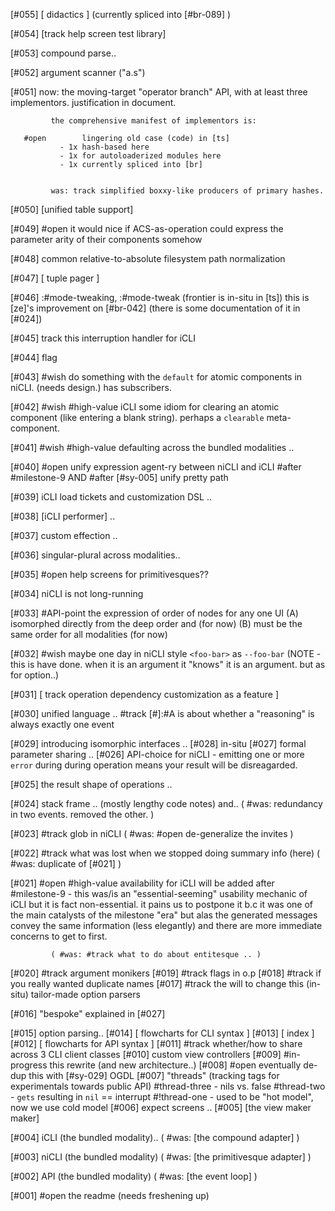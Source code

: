 [#055]       [ didactics ]  (currently spliced into [#br-089]  )

[#054]       [track help screen test library]

[#053]       compound parse..

[#052]       argument scanner ("a.s")

[#051]       now: the moving-target "operator branch" API, with at least
             three implementors. justification in document.

             the comprehensive manifest of implementors is:

       #open        lingering old case (code) in [ts]
               - 1x hash-based here
               - 1x for autoloaderized modules here
               - 1x currently spliced into [br]


             was: track simplified boxxy-like producers of primary hashes.

[#050]       [unified table support]

[#049] #open it would nice if ACS-as-operation could express the parameter
             arity of their components somehow

[#048]       common relative-to-absolute filesystem path normalization

[#047]       [ tuple pager ]

[#046]       :#mode-tweaking, :#mode-tweak (frontier is in-situ in [ts])
             this is [ze]'s improvement on [#br-042]
             (there is some documentation of it in [#024])

[#045]       track this interruption handler for iCLI

[#044]       flag

[#043] #wish do something with the `default` for atomic components in
             niCLI. (needs design.) has subscribers.

[#042] #wish #high-value
             iCLI some idiom for clearing an atomic component
             (like entering a blank string). perhaps a `clearable`
             meta-component.

[#041] #wish #high-value
             defaulting across the bundled modalities ..

[#040] #open unify expression agent-ry between niCLI and iCLI
             #after #milestone-9 AND
             #after [#sy-005] unify pretty path

[#039]       iCLI load tickets and customization DSL ..

[#038]       [iCLI performer] ..

[#037]       custom effection ..

[#036]       singular-plural across modalities..

[#035] #open help screens for primitivesques??

[#034]       niCLI is not long-running

[#033]       #API-point the expression of order of nodes for any one UI
             (A) isomorphed directly from the deep order and (for now)
             (B) must be the same order for all modalities (for now)

[#032] #wish maybe one day in niCLI style `<foo-bar>` as `--foo-bar`
             (NOTE - this is have done. when it is an argument it
             "knows" it is an argument. but as for option..)

[#031]       [ track operation dependency customization as a feature ]

[#030]       unified language ..
         #track [#]:#A is about whether a "reasoning" is always exactly one event

[#029]       introducing isomorphic interfaces ..
[#028]       in-situ
[#027]       formal parameter sharing ..
[#026]       API-choice for niCLI - emitting one or more `error` during
             during operation means your result will be disreagarded.

[#025]       the result shape of operations ..

[#024]       stack frame ..  (mostly lengthy code notes) and..
             ( #was: redundancy in two events. removed the other. )

[#023]     #track glob in niCLI
             ( #was: #open de-generalize the invites )

[#022]       #track what was lost when we stopped doing summary info (here)
             ( #was: duplicate of [#021] )

[#021] #open #high-value
             availability for iCLI will be added after #milestone-9 -
             this was/is an "essential-seeming" usability mechanic of iCLI
             but it is fact non-essential. it pains us to postpone it b.c it
             was one of the main catalysts of the milestone "era" but alas
             the generated messages convey the same information (less
             elegantly) and there are more immediate concerns to get to
             first.

             ( #was: #track what to do about entitesque .. )

[#020]     #track argument monikers
[#019]     #track flags in o.p
[#018]     #track if you really wanted duplicate names
[#017]     #track the will to change this (in-situ) tailor-made option parsers

[#016]       "bespoke" explained in [#027]

[#015]       option parsing..
[#014]       [ flowcharts for CLI syntax ]
[#013]       [ index ]
[#012]       [ flowcharts for API syntax ]
[#011]     #track whether/how to share across 3 CLI client classes
[#010]       custom view controllers
[#009] #in-progress this rewrite (and new architecture..)
[#008] #open eventually de-dup this with [#sy-029] OGDL
[#007]       "threads" (tracking tags for experimentals towards public API)
             #thread-three - nils vs. false
             #thread-two - `gets` resulting in `nil` == interrupt
             #!thread-one - used to be "hot model", now we use cold model
[#006]       expect screens ..
[#005]       [the view maker maker]

[#004]       iCLI (the bundled modality)..
             ( #was: [the compound adapter] )

[#003]       niCLI (the bundled modality)
             ( #was: [the primitivesque adapter] )

[#002]       API (the bundled modality)
             ( #was: [the event loop] )

[#001] #open the readme (needs freshening up)
